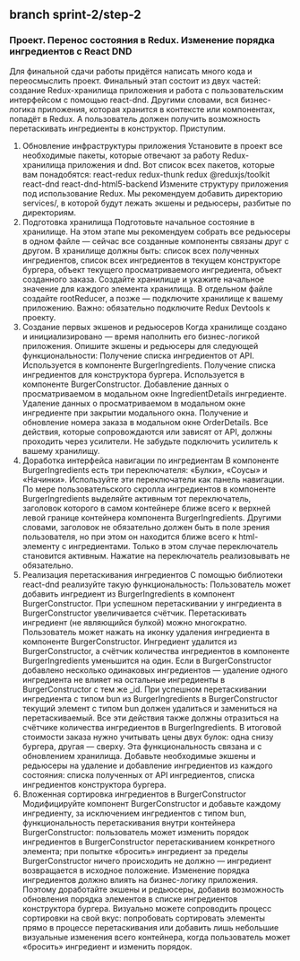 ## branch sprint-2/step-2

### Проект. Перенос состояния в Redux. Изменение порядка ингредиентов с React DND

Для финальной сдачи работы придётся написать много кода и переосмыслить проект. Финальный этап состоит из двух частей: создание Redux-хранилища приложения и работа с пользовательским интерфейсом с помощью react-dnd.
Другими словами, вся бизнес-логика приложения, которая хранится в контексте или компонентах, попадёт в Redux. А пользователь должен получить возможность перетаскивать ингредиенты в конструктор.
Приступим.

1. Обновление инфраструктуры приложения
   Установите в проект все необходимые пакеты, которые отвечают за работу Redux-хранилища приложения и dnd.
   Вот список всех пакетов, которые вам понадобятся:
   react-redux redux-thunk redux @reduxjs/toolkit react-dnd react-dnd-html5-backend
   Измените структуру приложения под использование Redux. Мы рекомендуем добавить директорию services/, в которой будут лежать экшены и редьюсеры, разбитые по директориям.
2. Подготовка хранилища
   Подготовьте начальное состояние в хранилище. На этом этапе мы рекомендуем собрать все редьюсеры в одном файле — сейчас все созданные компоненты связаны друг с другом.
   В хранилище должны быть:
   список всех полученных ингредиентов,
   список всех ингредиентов в текущем конструкторе бургера,
   объект текущего просматриваемого ингредиента,
   объект созданного заказа.
   Создайте хранилище и укажите начальное значение для каждого элемента хранилища. В отдельном файле создайте rootReducer, а позже — подключите хранилище к вашему приложению.
   Важно: обязательно подключите Redux Devtools к проекту.
3. Создание первых экшенов и редьюсеров
   Когда хранилище создано и инициализировано — время наполнить его бизнес-логикой приложения. Опишите экшены и редьюсеры для следующей функциональности:
   Получение списка ингредиентов от API. Используется в компоненте BurgerIngredients.
   Получение списка ингредиентов для конструктора бургера. Используется в компоненте BurgerConstructor.
   Добавление данных о просматриваемом в модальном окне IngredientDetails ингредиенте.
   Удаление данных о просматриваемом в модальном окне ингредиенте при закрытии модального окна.
   Получение и обновление номера заказа в модальном окне OrderDetails.
   Все действия, которые сопровождаются или зависят от API, должны проходить через усилители. Не забудьте подключить усилитель к вашему хранилищу.
4. Доработка интерфейса навигации по ингредиентам
   В компоненте BurgerIngredients есть три переключателя: «Булки», «Соусы» и «Начинки». Используйте эти переключатели как панель навигации. По мере пользовательского скролла ингредиентов в компоненте BurgerIngredients выделяйте активным тот переключатель, заголовок которого в самом контейнере ближе всего к верхней левой границе контейнера компонента BurgerIngredients.
   Другими словами, заголовок не обязательно должен быть в поле зрения пользователя, но при этом он находится ближе всего к html-элементу с ингредиентами. Только в этом случае переключатель становится активным. Нажатие на переключатель реализовывать не обязательно.
5. Реализация перетаскивания ингредиентов
   С помощью библиотеки react-dnd реализуйте такую функциональность:
   Пользователь может добавить ингредиент из BurgerIngredients в компонент BurgerConstructor.
   При успешном перетаскивании у ингредиента в BurgerConstructor увеличивается счётчик. Перетаскивать ингредиент (не являющийся булкой) можно многократно.
   Пользователь может нажать на иконку удаления ингредиента в компоненте BurgerConstructor. Ингредиент удалится из BurgerConstructor, а счётчик количества ингредиентов в компоненте BurgerIngredients уменьшится на один.
   Если в BurgerConstructor добавлено несколько одинаковых ингредиентов — удаление одного ингредиента не влияет на остальные ингредиенты в BurgerConstructor с тем же \_id.
   При успешном перетаскивании ингредиента с типом bun из BurgerIngredients в BurgerConstructor текущий элемент с типом bun должен удалиться и замениться на перетаскиваемый. Все эти действия также должны отразиться на счётчике количества ингредиентов в BurgerIngredients. В итоговой стоимости заказа нужно учитывать цены двух булок: одна снизу бургера, другая — сверху.
   Эта функциональность связана и с обновлением хранилища. Добавьте необходимые экшены и редьюсеры на удаление и добавление ингредиентов из каждого состояния:
   списка полученных от API ингредиентов,
   списка ингредиентов конструктора бургера.
6. Вложенная сортировка ингредиентов в BurgerConstructor
   Модифицируйте компонент BurgerConstructor и добавьте каждому ингредиенту, за исключением ингредиентов с типом bun, функциональность перетаскивания внутри контейнера BurgerConstructor:
   пользователь может изменить порядок ингредиентов в BurgerConstructor перетаскиванием конкретного элемента;
   при попытке «бросить» ингредиент за пределы BurgerConstructor ничего происходить не должно — ингредиент возвращается в исходное положение.
   Изменение порядка ингредиентов должно влиять на бизнес-логику приложения. Поэтому доработайте экшены и редьюсеры, добавив возможность обновления порядка элементов в списке ингредиентов конструктора бургера.
   Визуально можете сопроводить процесс сортировки на свой вкус: попробовать сортировать элементы прямо в процессе перетаскивания или добавить лишь небольшие визуальные изменения всего контейнера, когда пользователь может «бросить» ингредиент и изменить порядок.
